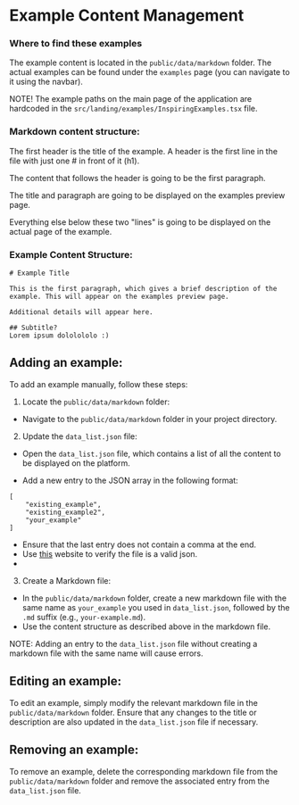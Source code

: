 
# Example Content Management
### Where to find these examples
The example content is located in the `public/data/markdown` folder.
The actual examples can be found under the `examples` page (you can navigate to it using the navbar).

NOTE! The example paths on the main page of the application are hardcoded in the `src/landing/examples/InspiringExamples.tsx` file.

### Markdown content structure:

The first header is the title of the example. A header is the first line in the file with just one # in front of it (h1).

The content that follows the header is going to be the first paragraph.

The title and paragraph are going to be displayed on the examples preview page.

Everything else below these two "lines" is going to be displayed on the actual page of the example.

  

### Example Content Structure:
```
# Example Title

This is the first paragraph, which gives a brief description of the example. This will appear on the examples preview page.

Additional details will appear here.

## Subtitle?
Lorem ipsum dololololo :)

```

## Adding an example:
To add an example manually, follow these steps:
1. Locate the `public/data/markdown` folder:

- Navigate to the `public/data/markdown` folder in your project directory.

2. Update the `data_list.json` file:

- Open the `data_list.json` file, which contains a list of all the content to be displayed on the platform.

- Add a new entry to the JSON array in the following format:
```
[
	"existing_example",
	"existing_example2",
	"your_example"
]
```

- Ensure that the last entry does not contain a comma at the end.
- Use [this](https://jsonlint.com/) website to verify the file is a valid json.
- 
3. Create a Markdown file:
- In the `public/data/markdown` folder, create a new markdown file with the same name as `your_example` you used in `data_list.json`, followed by the `.md` suffix (e.g., `your-example.md`).
- Use the content structure as described above in the markdown file.

NOTE: Adding an entry to the `data_list.json` file without creating a markdown file with the same name will cause errors.

## Editing an example:
To edit an example, simply modify the relevant markdown file in the `public/data/markdown` folder. Ensure that any changes to the title or description are also updated in the `data_list.json` file if necessary.

## Removing an example:
To remove an example, delete the corresponding markdown file from the `public/data/markdown` folder and remove the associated entry from the `data_list.json` file.